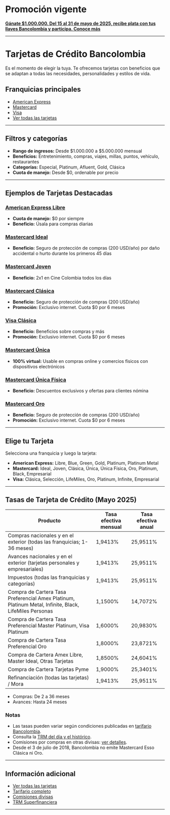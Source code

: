 # Promoción vigente

[**Gánate $1.000.000. Del 15 al 31 de mayo de 2025, recibe plata con tus llaves Bancolombia y participa. Conoce más**](https://www.bancolombia.com/open-data/llaves/ganate-un-millon)

---

# Tarjetas de Crédito Bancolombia

Es el momento de elegir la tuya. Te ofrecemos tarjetas con beneficios que se adaptan a todas las necesidades, personalidades y estilos de vida.

## Franquicias principales

- [American Express](https://www.bancolombia.com/personas/tarjetas-de-credito/american-express)
- [Mastercard](https://www.bancolombia.com/personas/tarjetas-de-credito/mastercard)
- [Visa](https://www.bancolombia.com/personas/tarjetas-de-credito/visa)
- [Ver todas las tarjetas](https://www.bancolombia.com/personas/tarjetas-de-credito)

---

## Filtros y categorías

- **Rango de ingresos:** Desde $1.000.000 a $5.000.000 mensual
- **Beneficios:** Entretenimiento, compras, viajes, millas, puntos, vehículo, restaurantes
- **Categorías:** Especial, Platinum, Afluent, Gold, Clásica
- **Cuota de manejo:** Desde $0, ordenable por precio

---

## Ejemplos de Tarjetas Destacadas

### [American Express Libre](https://www.bancolombia.com/personas/tarjetas-de-credito/american-express/libre)
- **Cuota de manejo:** $0 por siempre
- **Beneficio:** Úsala para compras diarias

### [Mastercard Ideal](https://www.bancolombia.com/personas/tarjetas-de-credito/mastercard/ideal)
- **Beneficio:** Seguro de protección de compras (200 USD/año) por daño accidental o hurto durante los primeros 45 días

### [Mastercard Joven](https://www.bancolombia.com/personas/tarjetas-de-credito/mastercard/joven)
- **Beneficio:** 2x1 en Cine Colombia todos los días

### [Mastercard Clásica](https://www.bancolombia.com/personas/tarjetas-de-credito/mastercard/clasica)
- **Beneficio:** Seguro de protección de compras (200 USD/año)
- **Promoción:** Exclusivo internet. Cuota $0 por 6 meses

### [Visa Clásica](https://www.bancolombia.com/personas/tarjetas-de-credito/visa/clasica)
- **Beneficio:** Beneficios sobre compras y más
- **Promoción:** Exclusivo internet. Cuota $0 por 6 meses

### [Mastercard Única](https://www.bancolombia.com/personas/tarjetas-de-credito/mastercard/unica)
- **100% virtual:** Usable en compras online y comercios físicos con dispositivos electrónicos

### [Mastercard Única Física](https://www.bancolombia.com/personas/tarjetas-de-credito/mastercard/unica/fisica)
- **Beneficio:** Descuentos exclusivos y ofertas para clientes nómina

### [Mastercard Oro](https://www.bancolombia.com/personas/tarjetas-de-credito/mastercard/oro)
- **Beneficio:** Seguro de protección de compras (200 USD/año)
- **Promoción:** Exclusivo internet. Cuota $0 por 6 meses

---

## Elige tu Tarjeta

Selecciona una franquicia y luego la tarjeta:

- **American Express:** Libre, Blue, Green, Gold, Platinum, Platinum Metal
- **Mastercard:** Ideal, Joven, Clásica, Única, Única Física, Oro, Platinum, Black, Empresarial
- **Visa:** Clásica, Selección, LifeMiles, Oro, Platinum, Infinite, Empresarial

---

## Tasas de Tarjeta de Crédito (Mayo 2025)

| Producto                                                                                 | Tasa efectiva mensual | Tasa efectiva anual |
|------------------------------------------------------------------------------------------|----------------------|---------------------|
| Compras nacionales y en el exterior (todas las franquicias; 1-36 meses)                  | 1,9413%              | 25,9511%            |
| Avances nacionales y en el exterior (tarjetas personales y empresariales)                | 1,9413%              | 25,9511%            |
| Impuestos (todas las franquicias y categorías)                                           | 1,9413%              | 25,9511%            |
| Compra de Cartera Tasa Preferencial Amex Platinum, Platinum Metal, Infinite, Black, LifeMiles Personas | 1,1500%              | 14,7072%            |
| Compra de Cartera Tasa Preferencial Master Platinum, Visa Platinum                       | 1,6000%              | 20,9830%            |
| Compra de Cartera Tasa Preferencial Oro                                                  | 1,8000%              | 23,8721%            |
| Compra de Cartera Amex Libre, Master Ideal, Otras Tarjetas                               | 1,8500%              | 24,6041%            |
| Compra de Cartera Tarjetas Pyme                                                          | 1,9000%              | 25,3401%            |
| Refinanciación (todas las tarjetas) / Mora                                               | 1,9413%              | 25,9511%            |

- Compras: De 2 a 36 meses
- Avances: Hasta 24 meses

### Notas
- Las tasas pueden variar según condiciones publicadas en [tarifario Bancolombia](https://www.grupobancolombia.com/personas/tarifario).
- Consulta la [TRM del día y el histórico](https://www.superfinanciera.gov.co/inicio/informes-y-cifras/cifras/establecimientos-de-credito/informacion-periodica/diaria/tasa-de-cambio-representativa-del-mercado-trm-60819).
- Comisiones por compras en otras divisas: [ver detalles](https://www.bancolombia.com/centro-de-ayuda/preguntas-frecuentes/comision-por-compras-en-otras-divisas).
- Desde el 3 de julio de 2018, Bancolombia no emite Mastercard Esso Clásica ni Oro.

---

## Información adicional

- [Ver todas las tarjetas](https://www.bancolombia.com/personas/tarjetas-de-credito)
- [Tarifario completo](https://www.grupobancolombia.com/personas/tarifario)
- [Comisiones divisas](https://www.bancolombia.com/centro-de-ayuda/preguntas-frecuentes/comision-por-compras-en-otras-divisas)
- [TRM Superfinanciera](https://www.superfinanciera.gov.co/inicio/informes-y-cifras/cifras/establecimientos-de-credito/informacion-periodica/diaria/tasa-de-cambio-representativa-del-mercado-trm-60819)

---